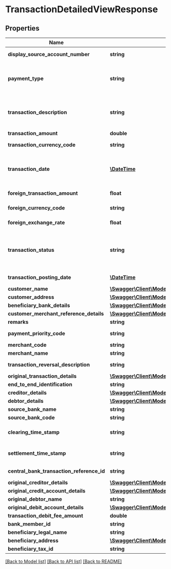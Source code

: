 # TransactionDetailedViewResponse

## Properties
Name | Type | Description | Notes
------------ | ------------- | ------------- | -------------
**display_source_account_number** | **string** | A masked account number that can be displayed to the customer | [optional] 
**payment_type** | **string** | The payment type.This is a reference data field. Please use /v1/utilities/referenceData/{paymentType} resource to get valid value of this field with description. | 
**transaction_description** | **string** | Transaction description from the merchant, POS or bank. If there are foreign currency transactions on checking /saving account(s) then description includes exchange rate, city and country. | [optional] 
**transaction_amount** | **double** | Transaction amount in account currency. | 
**transaction_currency_code** | **string** | The currency code for the transaction amount in ISO 4217 format. | 
**transaction_date** | [**\DateTime**](\DateTime.md) | Transaction date in YYYY-MM-DD format value conforming to ISO 8601. This needs to be formatted in front-end for country/locale specific display purposes. This is the field used for default sorting, | 
**foreign_transaction_amount** | **float** | The transaction amount in the foreign account current | [optional] 
**foreign_currency_code** | **string** | The currency code for the foreign transaction amount in ISO 4217 format. | [optional] 
**foreign_exchange_rate** | **float** | The exchange rate at the time the foreign transaction was done | [optional] 
**transaction_status** | **string** | The status of the transaction.  Applicable for credit cards only.. This is a reference data field. Please use /v1/utilities/referenceData/{transactionStatus} resource to get possible values of this field with descriptions. | [optional] 
**transaction_posting_date** | [**\DateTime**](\DateTime.md) | Transaction posting date in YYYY-MM-DD format value conforming to ISO 8601. | [optional] 
**customer_name** | [**\Swagger\Client\Model\CustomerName**](CustomerName.md) |  | [optional] 
**customer_address** | [**\Swagger\Client\Model\CustomerAddress**](CustomerAddress.md) |  | [optional] 
**beneficiary_bank_details** | [**\Swagger\Client\Model\BeneficiaryBankDetails**](BeneficiaryBankDetails.md) |  | [optional] 
**customer_merchant_reference_details** | [**\Swagger\Client\Model\CustomerMerchantReferenceDetails[]**](CustomerMerchantReferenceDetails.md) |  | [optional] 
**remarks** | **string** | Payment notes. Free text from screen | [optional] 
**payment_priority_code** | **string** | This code is used to indicate the priority payments | [optional] 
**merchant_code** | **string** | The code to identify merchant | [optional] 
**merchant_name** | **string** | The name of the merchant | [optional] 
**transaction_reversal_description** | **string** | Transaction reversal description as provided by the returnee | [optional] 
**original_transaction_details** | [**\Swagger\Client\Model\OriginalTransactionDetails**](OriginalTransactionDetails.md) |  | [optional] 
**end_to_end_identification** | **string** | End to End Identification status | [optional] 
**creditor_details** | [**\Swagger\Client\Model\CreditorDetails**](CreditorDetails.md) |  | [optional] 
**debtor_details** | [**\Swagger\Client\Model\DebtorDetails**](DebtorDetails.md) |  | [optional] 
**source_bank_name** | **string** | Name of the bank. | [optional] 
**source_bank_code** | **string** | The bank code of the payer account | [optional] 
**clearing_time_stamp** | **string** | Clearing Date time as reported by the central bank in ISO 8601 date format YYYY-MM-DDTHH:MM:SS | [optional] 
**settlement_time_stamp** | **string** | Settlement Date time as reported by the central bank in ISO 8601 date format YYYY-MM-DDTHH:MM:SS | [optional] 
**central_bank_transaction_reference_id** | **string** | Transaction ID identifying the transaction across banks | [optional] 
**original_creditor_details** | [**\Swagger\Client\Model\OriginalCreditorDetails**](OriginalCreditorDetails.md) |  | [optional] 
**original_credit_account_details** | [**\Swagger\Client\Model\OriginalCreditAccountDetails**](OriginalCreditAccountDetails.md) |  | [optional] 
**original_debtor_name** | **string** | Original Debtor Name | [optional] 
**original_debit_account_details** | [**\Swagger\Client\Model\OriginalDebitAccountDetails**](OriginalDebitAccountDetails.md) |  | [optional] 
**transaction_debit_fee_amount** | **double** | Fees charged for the debit. | [optional] 
**bank_member_id** | **string** | Bank Member ID | [optional] 
**beneficiary_legal_name** | **string** | Legal Name of the Beneficiary | [optional] 
**beneficiary_address** | [**\Swagger\Client\Model\BeneficiaryAddress[]**](BeneficiaryAddress.md) |  | [optional] 
**beneficiary_tax_id** | **string** | Beneficiary Tax ID | [optional] 

[[Back to Model list]](../../README.md#documentation-for-models) [[Back to API list]](../../README.md#documentation-for-api-endpoints) [[Back to README]](../../README.md)

